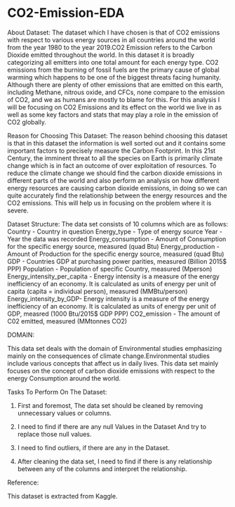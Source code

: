 # CO2-Emission-EDA


About Dataset:
The dataset which I have chosen is that of CO2 emissions with respect to various energy sources in all countries around the world from the year 1980 to the year 2019.CO2 Emission refers to the Carbon Dioxide emitted throughout the world. In this dataset it is broadly categorizing all emitters into one total amount for each energy type. CO2 emissions from the burning of fossil fuels are the primary cause of global warming which happens to be one of the biggest threats facing humanity. Although there are plenty of other emissions that are emitted on this earth, including Methane, nitrous oxide, and CFCs, none compare to the emission of CO2, and we as humans are mostly to blame for this. For this analysis I will be focusing on CO2 Emissions and its effect on the world we live in as well as some key factors and stats that may play a role in the emission of CO2 globally.

Reason for Choosing This Dataset:
The reason behind choosing this dataset is that in this dataset the information is well sorted out and it contains some important factors to precisely measure the Carbon Footprint. In this 21st Century, the imminent threat to all the species on Earth is primarily climate change which is in fact an outcome of over exploitation of resources. 
To reduce the climate change we should find the carbon dioxide emissions in different parts of the world and also perform an analysis on how different energy resources are causing carbon dioxide emissions, in doing so we can quite accurately find the relationship between the energy resources and the CO2 emissions. This will help us in focusing on the problem where it is severe.

Dataset Structure:
The data set consists of 10 columns which are as follows:
 	Country - Country in question
 	Energy_type - Type of energy source
 	Year - Year the data was recorded
 	Energy_consumption - Amount of Consumption for the specific energy source, measured (quad Btu)
 	Energy_production - Amount of Production for the specific energy source, measured (quad Btu)
 	GDP - Countries GDP at purchasing power parities, measured (Billion 2015$ PPP)
 	Population - Population of specific Country, measured (Mperson)
 	Energy_intensity_per_capita - Energy intensity is a measure of the energy inefficiency of an economy. It is calculated as units of energy per unit of capita (capita = individual person), measured (MMBtu/person)
 	Energy_intensity_by_GDP- Energy intensity is a measure of the energy inefficiency of an economy. It is calculated as units of energy per unit of GDP, measred (1000 Btu/2015$ GDP PPP)
 	CO2_emission - The amount of C02 emitted, measured (MMtonnes CO2)

DOMAIN:

This data set deals with the domain of Environmental studies emphasizing mainly on the consequences of climate change.Environmental studies include various concepts that affect us in daily lives. This data set mainly focuses on the concept of carbon dioxide emissions with respect to the energy Consumption around the world.


Tasks To Perform On The Dataset:

1.	First and foremost, The data set should be cleaned by removing unnecessary values or columns.

2.	I need to find if there are any null Values in the Dataset And try to replace those null values.

3.	I need to find outliers, if there are any in the Dataset.

4.	After cleaning the data set, I need to find if there is any relationship between any of the columns and interpret the relationship.


Reference:

This dataset is extracted from Kaggle.
